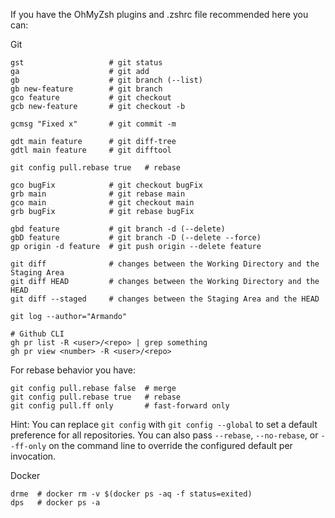 If you have the OhMyZsh plugins and .zshrc file recommended here you can:  

Git
```Shell
gst                   # git status
ga                    # git add
gb                    # git branch (--list)
gb new-feature        # git branch
gco feature           # git checkout
gcb new-feature       # git checkout -b

gcmsg "Fixed x"       # git commit -m

gdt main feature      # git diff-tree
gdtl main feature     # git difftool 

git config pull.rebase true   # rebase

gco bugFix            # git checkout bugFix
grb main              # git rebase main
gco main              # git checkout main
grb bugFix            # git rebase bugFix

gbd feature           # git branch -d (--delete)
gbD feature           # git branch -D (--delete --force)
gp origin -d feature  # git push origin --delete feature

git diff              # changes between the Working Directory and the Staging Area
git diff HEAD         # changes between the Working Directory and the HEAD
git diff --staged     # changes between the Staging Area and the HEAD

git log --author="Armando"

# Github CLI
gh pr list -R <user>/<repo> | grep something
gh pr view <number> -R <user>/<repo> 
```

For rebase behavior you have:
```Shell
git config pull.rebase false  # merge
git config pull.rebase true   # rebase
git config pull.ff only       # fast-forward only
```
Hint: You can replace ```git config``` with ```git config --global``` to set a default preference for all repositories. You can also pass ```--rebase```, ```--no-rebase```, or ```--ff-only``` on the command line to override the configured default per
invocation.

Docker
```Shell
drme  # docker rm -v $(docker ps -aq -f status=exited)
dps   # docker ps -a
```
